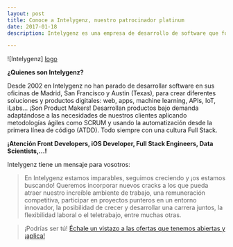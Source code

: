 ```yaml
---
layout: post
title: Conoce a Intelygenz, nuestro patrocinador platinum
date: 2017-01-18
description: Intelygenz es una empresa de desarrollo de software que forma parte de nuestros patrocinios, en la categoría Platinum. ¿Quieres saber más sobre ellos? ¡Conócelos!.

---
```

![Intelygenz] [logo]

**¿Quienes son Intelygenz?**

Desde 2002 en Intelygenz no han parado de desarrollar software en sus oficinas de Madrid, San Francisco y Austin (Texas), para crear diferentes soluciones y productos digitales: web, apps, machine learning, APIs, IoT, iLabs… ¡Son Product Makers! Desarrollan productos bajo demanda adaptándose a las necesidades de nuestros clientes aplicando metodologías ágiles como SCRUM y usando la automatización desde la primera línea de código (ATDD). Todo siempre con una cultura Full Stack.

**¡Atención  Front Developers, iOS Developer, Full Stack Engineers,  Data Scientists,...!**

Intelygenz tiene un mensaje para vosotros:

>En Intelygenz estamos imparables, seguimos creciendo y ¡os estamos buscando! Queremos incorporar nuevos cracks a los que pueda atraer nuestro increíble ambiente de trabajo, una remuneración competitiva, participar en proyectos punteros en un entorno innovador, la posibilidad de crecer y desarrollar una carrera juntos, la flexibilidad laboral o el teletrabajo, entre muchas otras.

>¡Podrías ser tú! [Échale un vistazo a las ofertas que tenemos abiertas y ¡aplica!](http://www.intelygenz.es/ofertas-de-trabajo/)

[logo]: http://frontfest.es/assets/img/sponsors/intelygenz.png
